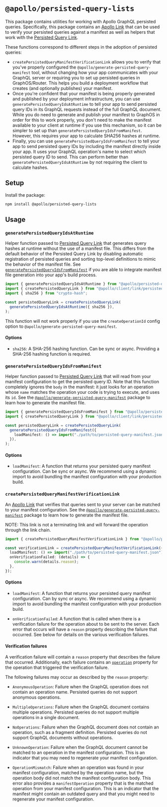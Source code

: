 # `@apollo/persisted-query-lists`

This package contains utilities for working with Apollo GraphQL persisted
queries. Specifically, this package contains an [Apollo Link](https://www.apollographql.com/docs/react/api/link/introduction)
that can be used to verify your persisted queries against a manifest as well as
helpers that work with the [Persisted Query Link](https://www.apollographql.com/docs/react/api/link/persisted-queries).

These functions correspond to different steps in the adoption of persisted queries:

- `createPersistedQueryManifestVerificationLink` allows you to verify that you've properly configured the `@apollo/generate-persisted-query-manifest` tool, without changing how your app communicates with your GraphQL server or requiring you to set up persisted queries in GraphOS/Router. This helps you build a deployment workflow that creates (and optionally publishes) your manifest.
- Once you're confident that your manifest is being properly generated and published by your deployment infrastructure, you can use `generatePersistedQueryIdsAtRuntime` to tell your app to send persisted query IDs in its GraphQL requests instead of the full GraphQL document. While you do need to generate and publish your manifest to GraphOS in order for this to work properly, you don't need to make the manifest available to your client at runtime if you use this mechanism, so it can be simpler to set up than `generatePersistedQueryIdsFromManifest`. However, this requires your app to calculate SHA256 hashes at runtime.
- Finally, you can use `generatePersistedQueryIdsFromManifest` to tell your app to send persisted query IDs by including the manifest directly inside your app. It uses your GraphQL operation's name to select which persisted query ID to send. This can perform better than `generatePersistedQueryIdsAtRuntime` by not requiring the client to calculate hashes.

## Setup

Install the package:

```sh
npm install @apollo/persisted-query-lists
```

## Usage

### `generatePersistedQueryIdsAtRuntime`

Helper function passed to [Persisted Query Link](https://www.apollographql.com/docs/react/api/link/persisted-queries)
that generates query hashes at runtime without the use of a manifest file. This
differs from the default behavior of the Persisted Query Link by disabling
automatic registration of persisted queries and sorting top-level definitions
to mimic the behavior of the manifest file. See [`generatePersistedQueryIdsFromManifest`](#generatepersistedqueryidsfrommanifest)
if you are able to integrate manifest file generation into your app's build process.

```ts
import { generatePersistedQueryIdsAtRuntime } from "@apollo/persisted-query-lists";
import { createPersistedQueryLink } from "@apollo/client/link/persisted-queries";
import { sha256 } from "crypto-hash";

const persistedQueryLink = createPersistedQueryLink(
  generatePersistedQueryIdsAtRuntime({ sha256 }),
);
```

This function will not work properly if you use the `createOperationId` config option to `@apollo/generate-persisted-query-manifest`.

#### Options

- `sha256`: A SHA-256 hashing function. Can be sync or async. Providing a SHA-256
  hashing function is required.

### `generatePersistedQueryIdsFromManifest`

Helper function passed to [Persisted Query Link](https://www.apollographql.com/docs/react/api/link/persisted-queries)
that will read from your manifest configuration to get the persisted query ID.
Note that this function completely ignores the `body` in the manifest: it just looks for an operation whose `name` matches the operation your code is trying to execute, and uses its `id`.
See the [`@apollo/generate-persisted-query-manifest`](https://www.npmjs.com/package/@apollo/generate-persisted-query-manifest)
package to learn how to generate the manifest file.

```ts
import { generatePersistedQueryIdsFromManifest } from "@apollo/persisted-query-lists";
import { createPersistedQueryLink } from "@apollo/client/link/persisted-queries";

const persistedQueryLink = createPersistedQueryLink(
  generatePersistedQueryIdsFromManifest({
    loadManifest: () => import("./path/to/persisted-query-manifest.json"),
  }),
);
```

#### Options

- `loadManifest`: A function that returns your persisted query manifest
  configuration. Can be sync or async. We recommend using a dynamic import to
  avoid bundling the manifest configuration with your production build.

### `createPersistedQueryManifestVerificationLink`

An [Apollo Link](https://www.apollographql.com/docs/react/api/link/introduction)
that verifies that queries sent to your server can be matched to your manifest
configuration. See the [`@apollo/generate-persisted-query-manifest`](https://www.npmjs.com/package/@apollo/generate-persisted-query-manifest)
package to learn how to generate the manifest file.

NOTE: This link is not a terminating link and will forward the operation through
the link chain.

```ts
import { createPersistedQueryManifestVerificationLink } from "@apollo/persisted-query-lists";

const verificationLink = createPersistedQueryManifestVerificationLink({
  loadManifest: () => import("./path/to/persisted-query-manifest.json"),
  onVerificationFailed: (details) => {
    console.warn(details.reason);
  },
});
```

#### Options

- `loadManifest`: A function that returns your persisted query manifest
  configuration. Can by sync or async. We recommend using a dynamic import to
  avoid bundling the manifest configuration with your production build.

- `onVerificationFailed`: A function that is called when there is a verification
  failure for the operation about to be sent to the server. Each error that
  occurs will have a `reason` property describing the failure that occurred. See
  below for details on the various verification failures.

#### Verification failures

A verification failure will contain a `reason` property that describes the
failure that occurred. Additionally, each failure contains an [`operation`](https://www.apollographql.com/docs/react/api/link/introduction#the-operation-object)
property for the operation that triggered the verification failure.

The following failures may occur as described by the `reason` property:

- `AnonymousOperation`: Failure when the GraphQL operation does not contain an
  operation name. Persisted queries do not support anonymous operations.

- `MultipleOperations`: Failure when the GraphQL document contains multiple
  operations. Persisted queries do not support multiple operations in a single
  document.

- `NoOperations`: Failure when the GraphQL document does not contain an operation,
  such as a fragment definition. Persisted queries do not support GraphQL
  documents without operations.

- `UnknownOperation`: Failure when the GraphQL document cannot be matched to an
  operation in the manifest configuration. This is an indicator that you may need
  to regenerate your manifest configuration.

- `OperationMismatch`: Failure when an operation was found in your manifest
  configuration, matched by the operation name, but the operation body did not
  match the manifest configuration body. This error also provides a
  `manifestOperation` property that is the matched operation from your manifest
  configuration. This is an indicator that the manifest might contain an outdated
  query and that you might need to regenerate your manifest configuration.
